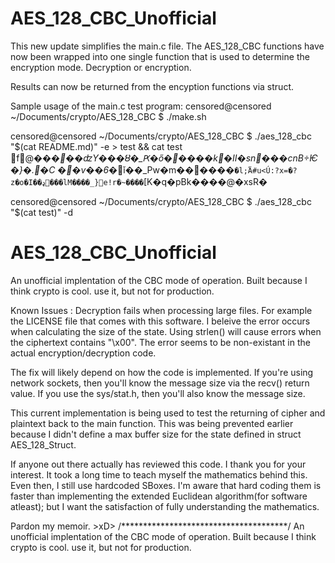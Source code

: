 # AES_128_CBC_Unofficial

This new update simplifies the main.c file. The AES_128_CBC functions have now been wrapped into one single function that is used to determine the encryption mode. Decryption or encryption.

Results can now be returned from the encyption functions via struct.

Sample usage of the main.c test program:
censored@censored ~/Documents/crypto/AES_128_CBC $ ./make.sh

censored@censored ~/Documents/crypto/AES_128_CBC $ ./aes_128_cbc "$(cat README.md)" -e > test && cat test
f@���*��ʣY���ȣ�_Ԗ�ő�����k�II�sn���cnB÷Ѥ�}�.�C
                                                    ��v��6�*ǐ��_Pw�m������`�l;۬Ä#u<Ú:?x=�?z�o�I��ډ���lM����_}׌e!r�~����`[K�q�pBk����@�xsR�

censored@censored ~/Documents/crypto/AES_128_CBC $ ./aes_128_cbc "$(cat test)" -d
# AES_128_CBC_Unofficial
An unofficial implentation of the CBC mode of operation. Built because I think crypto is cool. use it, but not for production.

Known Issues : 
Decryption fails when processing large files. For example the LICENSE file that comes with this software. 
I beleive the error occurs when calculating the size of the state. Using strlen() will cause errors when the ciphertext contains "\x00". The error seems to be non-existant in the actual encryption/decryption code. 

The fix will likely depend on how the code is implemented. If you're using network sockets, then you'll know the message size via the recv() return value. If you use the sys/stat.h, then you'll also know the message size.

This current implementation is being used to test the returning of cipher and plaintext back to the main function. 
This was being prevented earlier because I didn't define a max buffer size for the state defined in struct AES_128_Struct.

If anyone out there actually has reviewed this code. I thank you for your interest. 
It took a long time to teach myself the mathematics behind this. Even then, I still use hardcoded SBoxes. 
I'm aware that hard coding them is faster than implementing the extended Euclidean algorithm(for software atleast); but I want the satisfaction of fully understanding the mathematics.

Pardon my memoir. >xD>
/**************************************/
An unofficial implentation of the CBC mode of operation. Built because I think crypto is cool. use it, but not for production.
